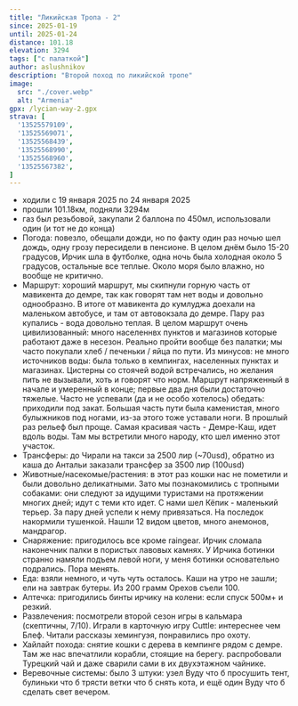 ```yaml
---
title: "Ликийская Тропа - 2"
since: 2025-01-19
until: 2025-01-24
distance: 101.18
elevation: 3294
tags: ["с палаткой"]
author: aslushnikov
description: "Второй поход по ликийской тропе"
image:
  src: "./cover.webp"
  alt: "Armenia"
gpx: /lycian-way-2.gpx
strava: [
  '13525579109',
  '13525569071',
  '13525568439',
  '13525568990',
  '13525568960',
  '13525567382',
]
---
```


- ходили с 19 января 2025 по 24 января 2025
- прошли 101.18км, подняли 3294м
- газ был резьбовой, закупали 2 баллона по 450мл, использовали один (и тот не до конца) 
- Погода: повезло, обещали дожди, но по факту один раз ночью шел дождь, одну грозу пересидели в пенсионе. В целом днём было 15-20 градусов, Ирчик шла в футболке, одна ночь была холодная около 5 градусов, остальные все теплые. Около моря было влажно, но вообще не критично. 
- Маршрут: хороший маршрут, мы скипнули горную часть от мавикента до демре, так как говорят там нет воды и довольно однообразно. В итоге от мавикента до кумлуджа доехали на маленьком автобусе, и там от автовокзала до демре. Пару раз купались - вода довольно теплая. В целом маршрут очень цивилизованный: много населеннвх пунктов и магазинов которые работают даже в несезон. Реально пройти вообще без палатки; мы часто покупали хлеб / печеньки / яйца по пути. Из минусов: не много источников воды: была только в кемпингах, населенных пунктах и магазинах. Цистерны со стоячей водой встречались, но желания пить не вызывали, хоть и говорят что норм. Маршрут напряженный в начале и умеренный в конце; первые два дня были достаточно тяжелые. Часто не успевали (да и не особо хотелось) обедать: приходили под закат. Большая часть пути была каменистая, много булыжников под ногами, из-за этого тоже уставали ноги. В прошлый раз рельеф был проще. Самая красивая часть - Демре-Каш, идет вдоль воды. Там мы встретили много народу, кто шел именно этот участок.
- Трансферы: до Чирали на такси за 2500 лир (~70usd), обратно из каша до Антальи заказали трансфер за 3500 лир (100usd)
- Животные/насекомые/растения: в этот раз кошки нас не пометили и были довольно деликатными. Зато мы познакомились с тропными собаками: они следуют за идущими туристами на протяжении многих дней; идут с теми кто идет. С нами шел Кёпик - маленький терьер. За пару дней успели к нему привязаться. На последок накормили тушенкой. Нашли 12 видом цветов, много анемонов, мандрагор. 
- Снаряжение: пригодилось все кроме raingear. Ирчик сломала наконечник палки в пористых лавовых камнях. У Ирчика ботинки странно намяли подъем левой ноги, у меня ботинки основательно подрались. Пора менять. 
- Еда: взяли немного, и чуть чуть осталось. Каши на утро не зашли; ели на завтрак бутеры. Из 200 грамм Орехов съели 100. 
- Аптечка: пригодились бинты ирчику на колени: если спуск 500м+ и резкий.
- Развлечения: посмотрели второй сезон игры в кальмара (скептичны, 7/10). Играли в карточную игру Cuttle: интереснее чем Блеф. Читали рассказы хемингуэя, понравились про охоту. 
- Хайлайт похода: снятие кошки с дерева в кемпинге рядом с демре. Там же нас впечатлили корабли, стоящие на берегу. распробовали Турецкий чай и даже сварили сами в их двухэтажном чайнике. 
- Веревочные системы: было 3 штуки: узел Вуду что б просушить тент, булиньки что б трясти ветки что б снять кота, и ещё один Вуду что б сделать свет вечером. 
